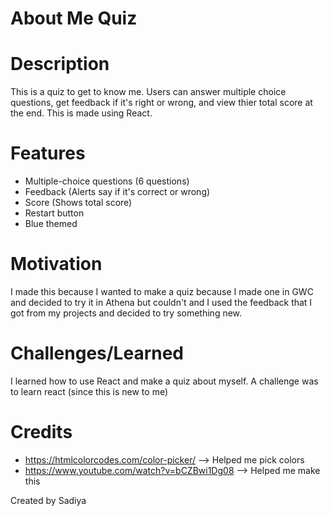 # About Me Quiz

# Description
This is a quiz to get to know me. Users can answer multiple choice questions, get feedback if it's right or wrong, and view thier total score at the end.
This is made using React.

# Features
- Multiple-choice questions (6 questions)
- Feedback (Alerts say if it's correct or wrong)
- Score (Shows total score)
- Restart button
- Blue themed

# Motivation
I made this because I wanted to make a quiz because I made one in GWC and decided to try it in Athena but couldn't and I used the feedback that I got from my projects and decided to try something new.

# Challenges/Learned
I learned how to use React and make a quiz about myself.
A challenge was to learn react (since this is new to me)

# Credits
- https://htmlcolorcodes.com/color-picker/ --> Helped me pick colors
- https://www.youtube.com/watch?v=bCZBwi1Dg08 --> Helped me make this

Created by Sadiya
